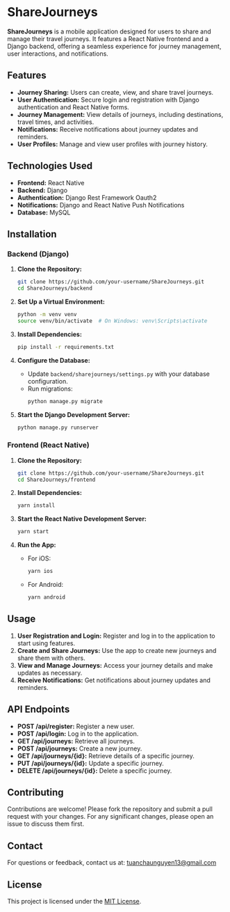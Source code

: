 

# ShareJourneys

**ShareJourneys** is a mobile application designed for users to share and manage their travel journeys. It features a React Native frontend and a Django backend, offering a seamless experience for journey management, user interactions, and notifications.

## Features

- **Journey Sharing:** Users can create, view, and share travel journeys.
- **User Authentication:** Secure login and registration with Django authentication and React Native forms.
- **Journey Management:** View details of journeys, including destinations, travel times, and activities.
- **Notifications:** Receive notifications about journey updates and reminders.
- **User Profiles:** Manage and view user profiles with journey history.

## Technologies Used

- **Frontend:** React Native
- **Backend:** Django
- **Authentication:** Django Rest Framework Oauth2
- **Notifications:** Django and React Native Push Notifications
- **Database:** MySQL

## Installation

### Backend (Django)

1. **Clone the Repository:**
   ```bash
   git clone https://github.com/your-username/ShareJourneys.git
   cd ShareJourneys/backend
   ```

2. **Set Up a Virtual Environment:**
   ```bash
   python -m venv venv
   source venv/bin/activate  # On Windows: venv\Scripts\activate
   ```

3. **Install Dependencies:**
   ```bash
   pip install -r requirements.txt
   ```

4. **Configure the Database:**
   - Update `backend/sharejourneys/settings.py` with your database configuration.
   - Run migrations:
     ```bash
     python manage.py migrate
     ```

5. **Start the Django Development Server:**
   ```bash
   python manage.py runserver
   ```

### Frontend (React Native)

1. **Clone the Repository:**
   ```bash
   git clone https://github.com/your-username/ShareJourneys.git
   cd ShareJourneys/frontend
   ```

2. **Install Dependencies:**
   ```bash
   yarn install
   ```

3. **Start the React Native Development Server:**
   ```bash
   yarn start
   ```

4. **Run the App:**
   - For iOS:
     ```bash
     yarn ios
     ```
   - For Android:
     ```bash
     yarn android
     ```

## Usage

1. **User Registration and Login:** Register and log in to the application to start using features.
2. **Create and Share Journeys:** Use the app to create new journeys and share them with others.
3. **View and Manage Journeys:** Access your journey details and make updates as necessary.
4. **Receive Notifications:** Get notifications about journey updates and reminders.

## API Endpoints

- **POST /api/register:** Register a new user.
- **POST /api/login:** Log in to the application.
- **GET /api/journeys:** Retrieve all journeys.
- **POST /api/journeys:** Create a new journey.
- **GET /api/journeys/{id}:** Retrieve details of a specific journey.
- **PUT /api/journeys/{id}:** Update a specific journey.
- **DELETE /api/journeys/{id}:** Delete a specific journey.

## Contributing

Contributions are welcome! Please fork the repository and submit a pull request with your changes. For any significant changes, please open an issue to discuss them first.

## Contact

For questions or feedback, contact us at: tuanchaunguyen13@gmail.com

## License

This project is licensed under the [MIT License](LICENSE).
